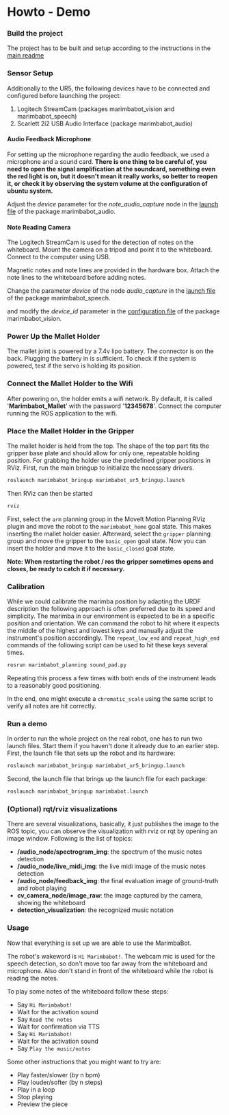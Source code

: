 # Howto - Demo

### Build the project
The project has to be built and setup according to the instructions in the [main readme](./README.md)

### Sensor Setup
Additionally to the UR5, the following devices have to be connected and configured before launching the project:
1. Logitech StreamCam (packages marimbabot_vision and marimbabot_speech)
2. Scarlett 2i2 USB Audio Interface (package marimbabot_audio)

#### Audio Feedback Microphone
For setting up the microphone regarding the audio feedback, we used a microphone and a sound card. **There is one thing to be careful of, you need to open the signal amplification at the soundcard, something even the red light is on, but it doesn't mean it really works, so better to reopen it, or check it by observing the system volume at the configuration of ubuntu system.**

Adjust the <i>device</i> parameter for the <i>note_audio_capture</i> node in the [launch file](marimbabot_audio/launch/audio_feedback.launch) of the package marimbabot_audio.

#### Note Reading Camera
The Logitech StreamCam is used for the detection of notes on the whiteboard.
Mount the camera on a tripod and point it to the whiteboard. Connect to the computer using USB.

Magnetic notes and note lines are provided in the hardware box.
Attach the note lines to the whiteboard before adding notes.

Change the parameter <i>device</i> of the node <i>audio_capture</i> in the [launch file](marimbabot_speech/launch/command_recognition.launch) of the package marimbabot_speech.

and modify the <i>device_id</i> parameter in the [configuration file](marimbabot_vision/config/cv_camera.yaml) of the package marimbabot_vision.

### Power Up the Mallet Holder
The mallet joint is powered by a 7.4v lipo battery.
The connector is on the back.
Plugging the battery in is sufficient.
To check if the system is powered, test if the servo is holding its position.

### Connect the  Mallet Holder to the Wifi
After powering on, the holder emits a wifi network.
By default, it is called '**Marimbabot_Mallet**' with the password '**12345678**'.
Connect the computer running the ROS application to the wifi.

### Place the Mallet Holder in the Gripper
The mallet holder is held from the top.
The shape of the top part fits the gripper base plate and should allow for only one, repeatable holding position.
For grabbing the holder use the predefined gripper positions in RViz.
First, run the main bringup to initialize the necessary drivers.

```bash
roslaunch marimbabot_bringup marimbabot_ur5_bringup.launch
```

Then RViz can then be started

```bash
rviz
```

First, select the `arm` planning group in the MoveIt Motion Planning RViz plugin and move the robot to the `marimbabot_home` goal state. 
This makes inserting the mallet holder easier.
Afterward, select the `gripper` planning group and move the gripper to the `basic_open` goal state.
Now you can insert the holder and move it to the `basic_closed` goal state.

**Note: When restarting the robot / ros the gripper sometimes opens and closes, be ready to catch it if necessary.**

### Calibration

While we could calibrate the marimba position by adapting the URDF description the following approach is often preferred due to its speed and simplicity.
The marimba in our environment is expected to be in a specific position and orientation.
We can command the robot to hit where it expects the middle of the highest and lowest keys and manually adjust the instrument's position accordingly.
The `repeat_low_end` and `repeat_high_end` commands of the following script can be used to hit these keys several times.

```bash
rosrun marimbabot_planning sound_pad.py
```

Repeating this process a few times with both ends of the instrument leads to a reasonably good positioning.

In the end, one might execute a `chromatic_scale` using the same script to verify all notes are hit correctly.

### Run a demo
In order to run the whole project on the real robot, one has to run two launch files. Start them if you haven't done it already due to an earlier step. First, the launch file that sets up the robot and its hardware:

```bash
roslaunch marimbabot_bringup marimbabot_ur5_bringup.launch
```

Second, the launch file that brings up the launch file for each package:

```bash
roslaunch marimbabot_bringup marimbabot.launch
```

### (Optional) rqt/rviz visualizations
There are several visualizations, basically, it just publishes the image to the ROS topic, you can observe the visualization with rviz or rqt by opening an image window. Following is the list of topics:
- **/audio_node/spectrogram_img**: the spectrum of the music notes detection
- **/audio_node/live_midi_img**: the live midi image of the music notes detection
- **/audio_node/feedback_img**: the final evaluation image of ground-truth and robot playing
- **cv_camera_node/image_raw**: the image captured by the camera, showing the whiteboard
- **detection_visualization**: the recognized music notation

### Usage

Now that everything is set up we are able to use the MarimbaBot.

The robot's wakeword is `Hi Marimbabot!`. 
The webcam mic is used for the speech detection, so don't move too far away from the whiteboard and microphone. Also don't stand in front of the whiteboard while the robot is reading the notes.

To play some notes of the whiteboard follow these steps:

- Say `Hi Marimbabot!`
- Wait for the activation sound
- Say `Read the notes`
- Wait for confirmation via TTS
- Say `Hi Marimbabot!`
- Wait for the activation sound
- Say `Play the music/notes`

Some other instructions that you might want to try are:

- Play faster/slower (by n bpm)
- Play louder/softer (by n steps)
- Play in a loop
- Stop playing
- Preview the piece

